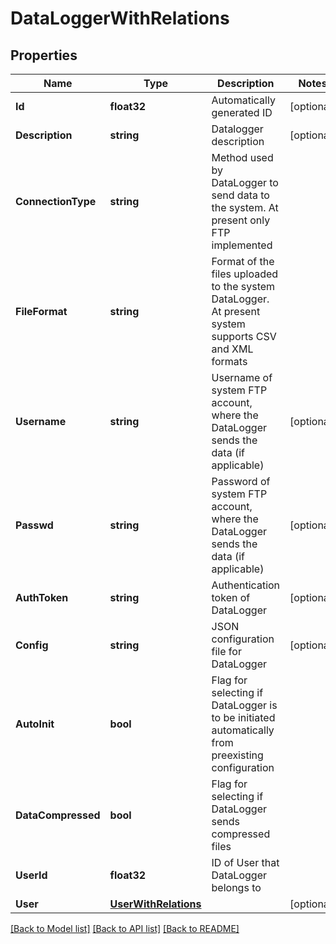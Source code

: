 # DataLoggerWithRelations

## Properties

Name | Type | Description | Notes
------------ | ------------- | ------------- | -------------
**Id** | **float32** | Automatically generated ID | [optional] 
**Description** | **string** | Datalogger description | [optional] 
**ConnectionType** | **string** | Method used by DataLogger to send data to the system. At present only FTP implemented | 
**FileFormat** | **string** | Format of the files uploaded to the system DataLogger. At present system supports CSV and XML formats | 
**Username** | **string** | Username of system FTP account, where the DataLogger sends the data (if applicable) | [optional] 
**Passwd** | **string** | Password of system FTP account, where the DataLogger sends the data (if applicable) | [optional] 
**AuthToken** | **string** | Authentication token of DataLogger | [optional] 
**Config** | **string** | JSON configuration file for DataLogger | [optional] 
**AutoInit** | **bool** | Flag for selecting if DataLogger is to be initiated automatically from preexisting configuration | 
**DataCompressed** | **bool** | Flag for selecting if DataLogger sends compressed files | 
**UserId** | **float32** | ID of User that DataLogger belongs to | 
**User** | [**UserWithRelations**](UserWithRelations.md) |  | [optional] 

[[Back to Model list]](../README.md#documentation-for-models) [[Back to API list]](../README.md#documentation-for-api-endpoints) [[Back to README]](../README.md)


